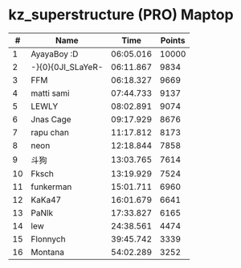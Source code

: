 # kz_superstructure (PRO) Maptop

|  # | Name | Time | Points |
|-------------- | -------------- | -------------- | -------------- | 
| 1 | AyayaBoy :D | 06:05.016 | 10000 | 
| 2 | -}{0}{0JI_SLaYeR- | 06:11.867 | 9834 | 
| 3 | FFM | 06:18.327 | 9669 | 
| 4 | matti sami | 07:44.733 | 9137 | 
| 5 | LEWLY | 08:02.891 | 9074 | 
| 6 | Jnas Cage | 09:17.929 | 8676 | 
| 7 | rapu chan | 11:17.812 | 8173 | 
| 8 | neon | 12:18.844 | 7858 | 
| 9 | 斗狗 | 13:03.765 | 7614 | 
| 10 | Fksch | 13:19.929 | 7524 | 
| 11 | funkerman | 15:01.711 | 6960 | 
| 12 | KaKa47 | 16:01.679 | 6641 | 
| 13 | PaNlk | 17:33.827 | 6165 | 
| 14 | lew | 24:38.561 | 4474 | 
| 15 | Flonnych | 39:45.742 | 3339 | 
| 16 | Montana | 54:02.289 | 3252 | 

